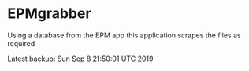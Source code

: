 # EPMgrabber
Using a database from the EPM app this application scrapes the files as required


Latest backup: Sun Sep 8 21:50:01 UTC 2019
